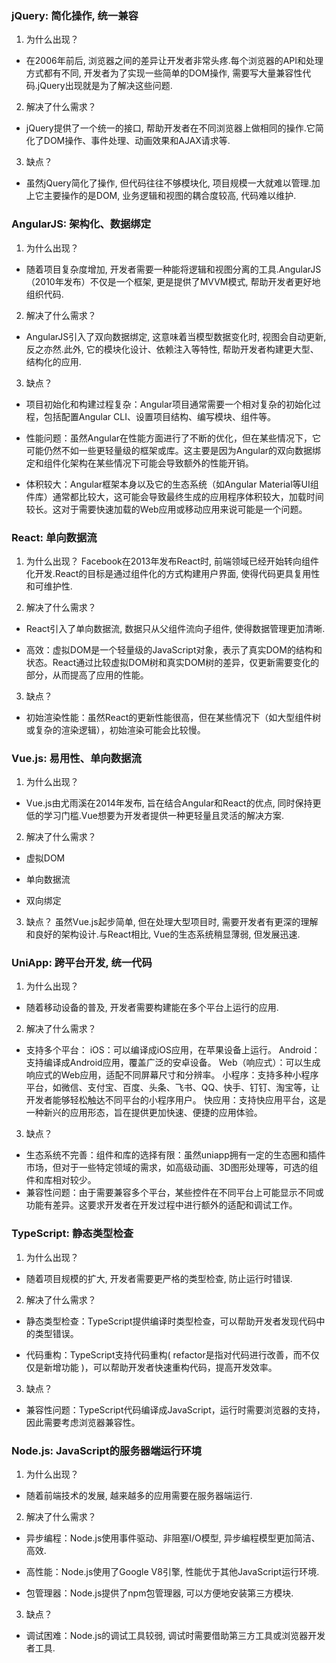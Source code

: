 ### jQuery: 简化操作, 统一兼容

1. 为什么出现？
- 在2006年前后, 浏览器之间的差异让开发者非常头疼.每个浏览器的API和处理方式都有不同, 开发者为了实现一些简单的DOM操作, 需要写大量兼容性代码.jQuery出现就是为了解决这些问题.

2. 解决了什么需求？
- jQuery提供了一个统一的接口, 帮助开发者在不同浏览器上做相同的操作.它简化了DOM操作、事件处理、动画效果和AJAX请求等.

3. 缺点？
- 虽然jQuery简化了操作, 但代码往往不够模块化, 项目规模一大就难以管理.加上它主要操作的是DOM, 业务逻辑和视图的耦合度较高, 代码难以维护.

### AngularJS: 架构化、数据绑定

1. 为什么出现？
- 随着项目复杂度增加, 开发者需要一种能将逻辑和视图分离的工具.AngularJS（2010年发布）不仅是一个框架, 更是提供了MVVM模式, 帮助开发者更好地组织代码.

2. 解决了什么需求？
- AngularJS引入了双向数据绑定, 这意味着当模型数据变化时, 视图会自动更新, 反之亦然.此外, 它的模块化设计、依赖注入等特性, 帮助开发者构建更大型、结构化的应用.

3. 缺点？
- 项目初始化和构建过程复杂：Angular项目通常需要一个相对复杂的初始化过程，包括配置Angular CLI、设置项目结构、编写模块、组件等。

- 性能问题：虽然Angular在性能方面进行了不断的优化，但在某些情况下，它可能仍然不如一些更轻量级的框架或库。这主要是因为Angular的双向数据绑定和组件化架构在某些情况下可能会导致额外的性能开销。

- 体积较大：Angular框架本身以及它的生态系统（如Angular Material等UI组件库）通常都比较大，这可能会导致最终生成的应用程序体积较大，加载时间较长。这对于需要快速加载的Web应用或移动应用来说可能是一个问题。

### React: 单向数据流

1. 为什么出现？
Facebook在2013年发布React时, 前端领域已经开始转向组件化开发.React的目标是通过组件化的方式构建用户界面, 使得代码更具复用性和可维护性.

2. 解决了什么需求？
- React引入了单向数据流, 数据只从父组件流向子组件, 使得数据管理更加清晰.

- 高效：虚拟DOM是一个轻量级的JavaScript对象，表示了真实DOM的结构和状态。React通过比较虚拟DOM树和真实DOM树的差异，仅更新需要变化的部分，从而提高了应用的性能。

3. 缺点？
- 初始渲染性能：虽然React的更新性能很高，但在某些情况下（如大型组件树或复杂的渲染逻辑），初始渲染可能会比较慢。

### Vue.js: 易用性、单向数据流

1. 为什么出现？
- Vue.js由尤雨溪在2014年发布, 旨在结合Angular和React的优点, 同时保持更低的学习门槛.Vue想要为开发者提供一种更轻量且灵活的解决方案.

2. 解决了什么需求？
- 虚拟DOM

- 单向数据流

- 双向绑定

3. 缺点？
    虽然Vue.js起步简单, 但在处理大型项目时, 需要开发者有更深的理解和良好的架构设计.与React相比, Vue的生态系统稍显薄弱, 但发展迅速.

### UniApp: 跨平台开发, 统一代码

1. 为什么出现？
- 随着移动设备的普及, 开发者需要构建能在多个平台上运行的应用.

2. 解决了什么需求？
- 支持多个平台： iOS：可以编译成iOS应用，在苹果设备上运行。
                Android：支持编译成Android应用，覆盖广泛的安卓设备。
                Web（响应式）：可以生成响应式的Web应用，适配不同屏幕尺寸和分辨率。
                小程序：支持多种小程序平台，如微信、支付宝、百度、头条、飞书、QQ、快手、钉钉、淘宝等，让开发者能够轻松触达不同平台的小程序用户。
                快应用：支持快应用平台，这是一种新兴的应用形态，旨在提供更加快速、便捷的应用体验。

3. 缺点？
- 生态系统不完善：组件和库的选择有限：虽然uniapp拥有一定的生态圈和插件市场，但对于一些特定领域的需求，如高级动画、3D图形处理等，可选的组件和库相对较少。
- 兼容性问题：由于需要兼容多个平台，某些控件在不同平台上可能显示不同或功能有差异。这要求开发者在开发过程中进行额外的适配和调试工作。

### TypeScript: 静态类型检查

1. 为什么出现？
- 随着项目规模的扩大, 开发者需要更严格的类型检查, 防止运行时错误.

2. 解决了什么需求？ 
- 静态类型检查：TypeScript提供编译时类型检查，可以帮助开发者发现代码中的类型错误。

- 代码重构：TypeScript支持代码重构( refactor是指对代码进行改善，而不仅仅是新增功能 )，可以帮助开发者快速重构代码，提高开发效率。

3. 缺点？
- 兼容性问题：TypeScript代码编译成JavaScript，运行时需要浏览器的支持，因此需要考虑浏览器兼容性。

### Node.js: JavaScript的服务器端运行环境

1. 为什么出现？
- 随着前端技术的发展, 越来越多的应用需要在服务器端运行.

2. 解决了什么需求？
- 异步编程：Node.js使用事件驱动、非阻塞I/O模型, 异步编程模型更加简洁、高效.

- 高性能：Node.js使用了Google V8引擎, 性能优于其他JavaScript运行环境.

- 包管理器：Node.js提供了npm包管理器, 可以方便地安装第三方模块.

3. 缺点？
- 调试困难：Node.js的调试工具较弱, 调试时需要借助第三方工具或浏览器开发者工具.